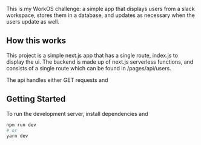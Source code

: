 This is my WorkOS challenge: a simple app that displays users from a slack workspace, stores them in a database, and updates as necessary when the users update as well.

## How this works

This project is a simple next.js app that has a single route, index.js to display the ui.
The backend is made up of next.js serverless functions, and consists of a single route which can be found in /pages/api/users.

The api handles either GET requests and

## Getting Started

To run the development server, install dependencies and

```bash
npm run dev
# or
yarn dev
```
